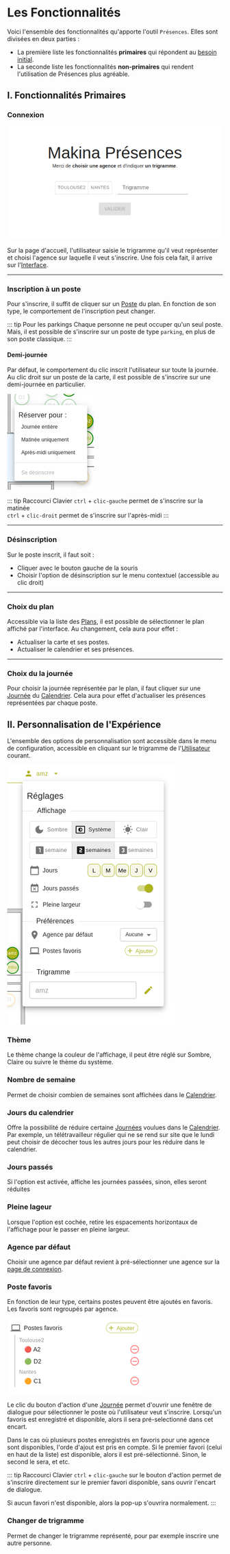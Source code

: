 # Les Fonctionnalités

Voici l'ensemble des fonctionnalités qu'apporte l'outil `Présences`. Elles sont divisées en deux parties :
- La première liste les fonctionnalités **primaires** qui répondent au [besoin initial](./presentation.md).
- La seconde  liste les fonctionnalités **non-primaires** qui rendent l'utilisation de Présences plus agréable.

## I. Fonctionnalités Primaires

### Connexion

![login screen](./img/login.png)

Sur la page d'accueil, l'utilisateur saisie le trigramme qu'il veut représenter et choisi l'agence sur laquelle il veut s'inscrire. Une fois cela fait, il arrive sur l'[Interface](./ui.md).

---

### Inscription à un poste

Pour s'inscrire, il suffit de cliquer sur un [Poste](./ui.md#poste) du plan. En fonction de son type, le comportement de l'inscription peut changer.

::: tip Pour les parkings
Chaque personne ne peut occuper qu'un seul poste. Mais, il est possible de s'inscrire sur un poste de type `parking`, en plus de son poste classique.
:::

#### Demi-journée

Par défaut, le comportement du clic inscrit l'utilisateur sur toute la journée. Au clic droit sur un poste de la carte, il est possible de s'inscrire sur une demi-journée en particulier.

![contextual menu](./img/contextual_menu.png)

::: tip Raccourci Clavier
`ctrl` + `clic-gauche` permet de s'inscrire sur la matinée <br>
`ctrl` + `clic-droit` permet de s'inscrire sur l'après-midi
:::

---

### Désinscription

Sur le poste inscrit, il faut soit :
- Cliquer avec le bouton gauche de la souris
- Choisir l'option de désinscription sur le menu contextuel (accessible au clic droit)

---

### Choix du plan

Accessible via la liste des [Plans](./ui#plans), il est possible de sélectionner le plan affiché par l'interface. Au changement, cela aura pour effet :
- Actualiser la carte et ses postes.
- Actualiser le calendrier et ses présences.

---

### Choix du la journée

Pour choisir la journée représentée par le plan, il faut cliquer sur une [Journée](./ui.md#journee) du [Calendrier](./ui.md#calendrier). Cela aura pour effet d'actualiser les présences représentées par chaque poste.


## II. Personnalisation de l'Expérience

L'ensemble des options de personnalisation sont accessible dans le menu de configuration, accessible en cliquant sur le trigramme de l'[Utilisateur](./ui.md#utilisateur) courant.

![config menu img](./img/config_menu.png) 

### Thème

Le thème change la couleur de l'affichage, il peut être réglé sur Sombre, Claire ou suivre le thème du système.

### Nombre de semaine

Permet de choisir combien de semaines sont affichées dans le [Calendrier](./ui.md#calendrier).

### Jours du calendrier

Offre la possibilité de réduire certaine [Journées](./ui.md#journee) voulues dans le [Calendrier](./ui.md#calendrier). Par exemple, un télétravailleur régulier qui ne se rend sur site que le lundi peut choisir de décocher tous les autres jours pour les réduire dans le calendrier.

### Jours passés

Si l'option est activée, affiche les journées passées, sinon, elles seront réduites

### Pleine lageur

Lorsque l'option est cochée, retire les espacements horizontaux de l'affichage pour le passer en pleine largeur.

### Agence par défaut

Choisir une agence par défaut revient à pré-sélectionner une agence sur la [page de connexion](#connexion).

### Poste favoris

En fonction de leur type, certains postes peuvent être ajoutés en favoris. Les favoris sont regroupés par agence.

![favorite example](./img/favorite.png)

Le clic du bouton d'action d'une [Journée](./ui.md#journee) permet d'ouvrir une fenêtre de dialogue pour sélectionner le poste où l'utilisateur veut s'inscrire. Lorsqu'un favoris est enregistré et disponible, alors il sera pré-selectionné dans cet encart. 

Dans le cas où plusieurs postes enregistrés en favoris pour une agence sont disponibles, l'orde d'ajout est pris en compte. Si le premier favori (celui en haut de la liste) est disponible, alors il est pré-sélectionné. Sinon, le second le sera, et etc.

::: tip Raccourci Clavier
`ctrl` + `clic-gauche` sur le bouton d'action permet de s'inscrire directement sur le premier favori disponible, sans ouvrir l'encart de dialogue.

Si aucun favori n'est disponible, alors la pop-up s'ouvrira normalement.
:::

### Changer de trigramme

Permet de changer le trigramme représenté, pour par exemple inscrire une autre personne.






